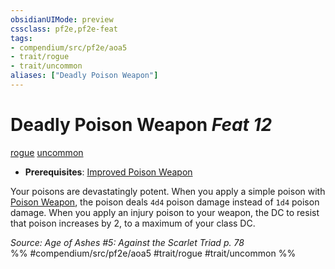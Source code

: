 ```yaml
---
obsidianUIMode: preview
cssclass: pf2e,pf2e-feat
tags:
- compendium/src/pf2e/aoa5
- trait/rogue
- trait/uncommon
aliases: ["Deadly Poison Weapon"]
---
```

# Deadly Poison Weapon  *Feat 12*  
[rogue](../../Rules/traits/rogue.md)  [uncommon](../../Rules/traits/uncommon.md)  

- **Prerequisites**: [Improved Poison Weapon](improved-poison-weapon.md)

Your poisons are devastatingly potent. When you apply a simple poison with [Poison Weapon](poison-weapon.md), the poison deals `4d4` poison damage instead of `1d4` poison damage. When you apply an injury poison to your weapon, the DC to resist that poison increases by 2, to a maximum of your class DC.

*Source: Age of Ashes #5: Against the Scarlet Triad p. 78*  
%% #compendium/src/pf2e/aoa5 #trait/rogue #trait/uncommon %%
